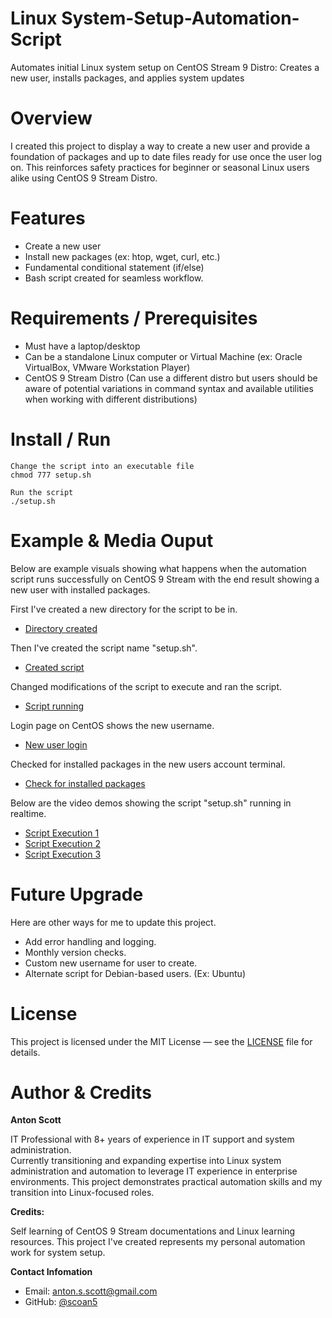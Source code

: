 # Linux System-Setup-Automation-Script

 Automates initial Linux system setup on CentOS Stream 9 Distro: Creates a new user, installs packages, and applies system updates

# Overview 

 I created this project to display a way to create a new user and provide a foundation of packages and up to date files ready for use once the user log on. This reinforces safety practices for beginner or seasonal Linux users alike using CentOS 9 Stream Distro.

# Features

* Create a new user 
* Install new packages (ex: htop, wget, curl, etc.)
* Fundamental conditional statement (if/else)
* Bash script created for seamless workflow.

# Requirements / Prerequisites

* Must have a laptop/desktop
* Can be a standalone Linux computer or Virtual Machine (ex: Oracle VirtualBox, VMware Workstation Player)
* CentOS 9 Stream Distro (Can use a different distro but users should be aware of potential variations in command syntax and available utilities when working with different distributions)

# Install / Run

```
Change the script into an executable file
chmod 777 setup.sh
```
```
Run the script 
./setup.sh
```

# Example & Media Ouput

Below are example visuals showing what happens when the automation script runs successfully on CentOS 9 Stream with the end result showing a new user with installed packages.


First I've created a new directory for the script to be in.
- [Directory created](screenshots/Create-Directory.png)

Then I've created the script name "setup.sh".
- [Created script](screenshots/Script-File-Created.png)

Changed modifications of the script to execute and ran the script.
- [Script running](screenshots/Execute-Script.png)

Login page on CentOS shows the new username.
- [New user login](screenshots/New-User-Created.png)

Checked for installed packages in the new users account terminal.
- [Check for installed packages](screenshots/Checked-Packages-Installed.png)

Below are the video demos showing the script "setup.sh" running in realtime.
- [Script Execution 1](screenshots/Script-Run-1.gif)
- [Script Execution 2](screenshots/Script-Run-2.gif)
- [Script Execution 3](screenshots/Script-Run-3.gif)


# Future Upgrade

Here are other ways for me to update this project.

- Add error handling and logging.
- Monthly version checks.
- Custom new username for user to create.
- Alternate script for Debian-based users. (Ex: Ubuntu)

  
# License 

This project is licensed under the MIT License — see the [LICENSE](LICENSE) file for details.

# Author & Credits

**Anton Scott**  

IT Professional with 8+ years of experience in IT support and system administration.  
Currently transitioning and expanding expertise into Linux system administration and automation to leverage IT experience in enterprise environments.
This project demonstrates practical automation skills and my transition into Linux-focused roles.

**Credits:**  

Self learning of CentOS 9 Stream documentations and Linux learning resources. This project I've created represents my personal automation work for system setup.

**Contact Infomation**

- Email: anton.s.scott@gmail.com
- GitHub: [@scoan5](https://github.com/scoan5)
